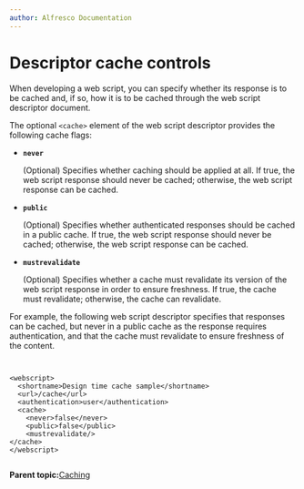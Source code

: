 ```yaml
---
author: Alfresco Documentation
---
```


# Descriptor cache controls

When developing a web script, you can specify whether its response is to be cached and, if so, how it is to be cached through the web script descriptor document.

The optional `<cache>` element of the web script descriptor provides the following cache flags:

-   **`never`**

    \(Optional\) Specifies whether caching should be applied at all. If true, the web script response should never be cached; otherwise, the web script response can be cached.


-   **`public`**

    \(Optional\) Specifies whether authenticated responses should be cached in a public cache. If true, the web script response should never be cached; otherwise, the web script response can be cached.


-   **`mustrevalidate`**

    \(Optional\) Specifies whether a cache must revalidate its version of the web script response in order to ensure freshness. If true, the cache must revalidate; otherwise, the cache can revalidate.


For example, the following web script descriptor specifies that responses can be cached, but never in a public cache as the response requires authentication, and that the cache must revalidate to ensure freshness of the content.

```


<webscript>
  <shortname>Design time cache sample</shortname>
  <url>/cache</url>
  <authentication>user</authentication>
  <cache>
    <never>false</never>
    <public>false</public>
    <mustrevalidate/>
</cache>
</webscript>


```

**Parent topic:**[Caching](../concepts/ws-caching-about.md)

